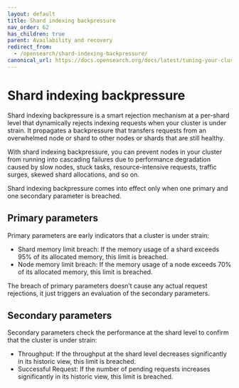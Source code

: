 ```yaml
---
layout: default
title: Shard indexing backpressure
nav_order: 62
has_children: true
parent: Availability and recovery
redirect_from: 
  - /opensearch/shard-indexing-backpressure/
canonical_url: https://docs.opensearch.org/docs/latest/tuning-your-cluster/availability-and-recovery/shard-indexing-backpressure/
---
```


# Shard indexing backpressure

Shard indexing backpressure is a smart rejection mechanism at a per-shard level that dynamically rejects indexing requests when your cluster is under strain. It propagates a backpressure that transfers requests from an overwhelmed node or shard to other nodes or shards that are still healthy.

With shard indexing backpressure, you can prevent nodes in your cluster from running into cascading failures due to performance degradation caused by slow nodes, stuck tasks, resource-intensive requests, traffic surges, skewed shard allocations, and so on.

Shard indexing backpressure comes into effect only when one primary and one secondary parameter is breached.

## Primary parameters

Primary parameters are early indicators that a cluster is under strain:

- Shard memory limit breach: If the memory usage of a shard exceeds 95% of its allocated memory, this limit is breached.
- Node memory limit breach: If the memory usage of a node exceeds 70% of its allocated memory, this limit is breached.

The breach of primary parameters doesn’t cause any actual request rejections, it just triggers an evaluation of the secondary parameters.

## Secondary parameters

Secondary parameters check the performance at the shard level to confirm that the cluster is under strain:

- Throughput: If the throughput at the shard level decreases significantly in its historic view, this limit is breached.
- Successful Request: If the number of pending requests increases significantly in its historic view, this limit is breached.
